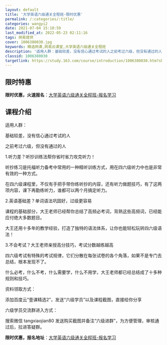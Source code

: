 ```yaml
---
layout: default
title: '大学英语六级通关全程班-限时优惠'
permalink: /:categories/:title/
categories: wangyi2
date: 2021-07-04 15:10:59
last_modified_at: 2022-05-23 02:11:16
tags: 网易提供
cover: 1006380030.jpg
keywords: 精选网课,网易云课堂,大学英语六级通关全程班
description: '适用人群：基础较差，没有信心通过考试的人之前考过六级，但没有通过的人1.听力差？听抄训练法帮你省时省力攻克听力！听抄练习'
classid: 1006380030
targetlink: https://study.163.com/course/introduction/1006380030.htm?share=1&shareId=1025206652&utm_campaign=share&utm_medium=iphoneShare&utm_source=&utm_u=1025206652
---
```


## 限时特惠

**限时优惠，火速报名**：[大学英语六级通关全程班-报名学习](https://study.163.com/course/introduction/1006380030.htm?share=1&shareId=1025206652&utm_campaign=share&utm_medium=iphoneShare&utm_source=&utm_u=1025206652)

## 课程介绍

适用人群：

基础较差，没有信心通过考试的人

之前考过六级，但没有通过的人



1.听力差？听抄训练法帮你省时省力攻克听力！



听抄练习是托福听力备考中常用的一种精听训练方式，用在四六级听力中也是非常有效的一种方式。

在四六级课程里，不仅有手把手带你练听抄的内容，还有听力做题技巧，有了这两项内容，课下再勤练听力，谁都可以两个月搞定听力。



2.英语基础差？单词语法巩固好，过级更容易



课程的基础部分，大王老师已经帮你总结了高频必考词，背熟这些高频词，已经能应付绝大多数题目。

大王还用十多年的教学经验，打造了独特的语法体系，让你也能轻松玩转四六级语法！



 3.不会考试？大王老师亲授高分技巧，考试分数越练越高



四六级考试有特殊的考试规律，它们分散在每张试卷的各个角落，如果不是专门去总结，根本发现不了。

什么必考，什么不考，什么需要学，什么不用学，大王老师都已经总结成了十多种规则和技巧。





资料领取方式：



添加百度云“壹课精选2”，发送“六级学员”以及课程截图，直接给你分享





六级学员交流群进入方式：



搜索微信 tangxiaojian80 发送购买截图并备注“六级进群”，为方便管理，审核通过后，拉进答疑群。

**限时优惠，报名地址**：[大学英语六级通关全程班-报名学习](https://study.163.com/course/introduction/1006380030.htm?share=1&shareId=1025206652&utm_campaign=share&utm_medium=iphoneShare&utm_source=&utm_u=1025206652)

